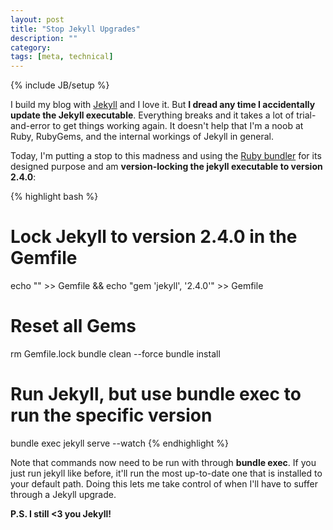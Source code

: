 ```yaml
---
layout: post
title: "Stop Jekyll Upgrades"
description: ""
category: 
tags: [meta, technical]
---
```

{% include JB/setup %}

I build my blog with [Jekyll][2] and I love it. But **I dread any time I accidentally update the Jekyll executable**. Everything breaks and it takes a lot of trial-and-error to get things working again. It doesn't help that I'm a noob at Ruby, RubyGems, and the internal workings of Jekyll in general. 

Today, I'm putting a stop to this madness and using the [Ruby bundler][1] for its designed purpose and am **version-locking the jekyll executable to version 2.4.0**:

{% highlight bash %}
# Lock Jekyll to version 2.4.0 in the Gemfile
echo "" >> Gemfile && echo "gem 'jekyll', '2.4.0'" >> Gemfile

# Reset all Gems
rm Gemfile.lock
bundle clean --force
bundle install

# Run Jekyll, but use bundle exec to run the specific version
bundle exec jekyll serve --watch
{% endhighlight %}

Note that commands now need to be run with through **bundle exec**. If you just run jekyll like before, it'll run the most up-to-date one that is installed to your default path. Doing this lets me take control of when I'll have to suffer through a Jekyll upgrade.

**P.S. I still <3 you Jekyll!**

[1]: http://bundler.io/rationale.html
[2]: https://jekyllrb.com/